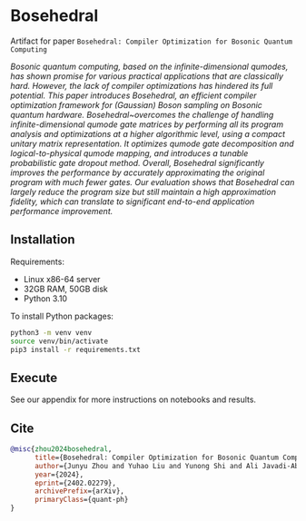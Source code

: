 # Bosehedral

Artifact for paper `Bosehedral: Compiler Optimization for Bosonic Quantum Computing`

_Bosonic quantum computing, based on the infinite-dimensional qumodes, has shown promise for various practical applications that are classically hard. However, the lack of compiler optimizations has hindered its full potential. This paper introduces Bosehedral, an efficient compiler optimization framework for (Gaussian) Boson sampling on Bosonic quantum hardware. Bosehedral~overcomes the challenge of handling infinite-dimensional qumode gate matrices by performing all its program analysis and optimizations at a higher algorithmic level, using a compact unitary matrix representation. It optimizes qumode gate decomposition and logical-to-physical qumode mapping, and introduces a tunable probabilistic gate dropout method. Overall, Bosehedral significantly improves the performance by accurately approximating the original program with much fewer gates. Our evaluation shows that Bosehedral can largely reduce the program size but still maintain a high approximation fidelity, which can translate to significant end-to-end application performance improvement._

## Installation

Requirements:

* Linux x86-64 server
* 32GB RAM, 50GB disk
* Python 3.10

To install Python packages:

```bash
python3 -m venv venv
source venv/bin/activate
pip3 install -r requirements.txt
```

## Execute

See our appendix for more instructions on notebooks and results.

## Cite

```bibtex
@misc{zhou2024bosehedral,
      title={Bosehedral: Compiler Optimization for Bosonic Quantum Computing}, 
      author={Junyu Zhou and Yuhao Liu and Yunong Shi and Ali Javadi-Abhari and Gushu Li},
      year={2024},
      eprint={2402.02279},
      archivePrefix={arXiv},
      primaryClass={quant-ph}
}
```
